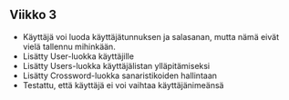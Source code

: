 ## Viikko 3

- Käyttäjä voi luoda käyttäjätunnuksen ja salasanan, mutta nämä eivät vielä tallennu mihinkään.
- Lisätty User-luokka käyttäjille
- Lisätty Users-luokka käyttäjälistan ylläpitämiseksi
- Lisätty Crossword-luokka sanaristikoiden hallintaan
- Testattu, että käyttäjä ei voi vaihtaa käyttäjänimeänsä
